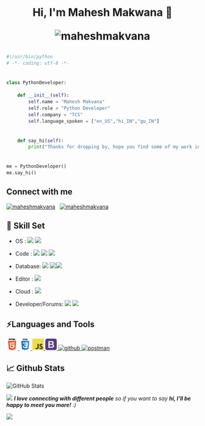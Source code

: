 <h1 align='center'>Hi, I'm Mahesh Makwana 👋 <p align="center"> <img src="https://komarev.com/ghpvc/?username=maheshmakvana&label=Profile%20views&color=0e75b6&style=flat" alt="maheshmakvana" /> </p></h1>

<!-- <p align="center"><img align="center" alt="gif" src="https://github.com/maheshmakvana/maheshmakvana/blob/Master/gif.gif" width="500" height="320"></p> -->

```python
#!/usr/bin/python
# -*- coding: utf-8 -*-


class PythonDeveloper:

    def __init__(self):
        self.name = "Mahesh Makvana"
        self.role = "Python Developer"
        self.company = "TCS"
        self.language_spoken = ["en_US","hi_IN","gu_IN"]
        

    def say_hi(self):
        print("Thanks for dropping by, hope you find some of my work interesting.")


me = PythonDeveloper()
me.say_hi()
```






<!-- <p align="center"> <a href="https://github.com/ryo-ma/github-profile-trophy"><img src="https://github-profile-trophy.vercel.app/?username=maheshmakvana" alt="maheshmakvana" /></a> </p> -->

<!-- Here's a list of thing about me-

- 👨‍💻 A passionate back end developer from Iɴᴅɪᴀ :india: .  
- 🔭 Currently working on **Python** .  
- 🌱 I’m constant learner.
- 🎮 love video games 
- 📫 Reach me at maheshmakwana527@gmail.com
- 💬 Ask me about anything, I will be glad to help. -->






## Connect with me

<p align='left'>
<a href="https://www.linkedin.com/in/mahesh-makwana/">
<img height="30" src="https://img.shields.io/badge/linkedin-%230077B5.svg?style=for-the-badge&logo=linkedin&logoColor=white" alt="maheshmakvana"></a>&nbsp;&nbsp;

<a href="mailto:maheshmakwana527@gmail.com">
<img height="30" src="https://img.shields.io/badge/Gmail-D14836?style=for-the-badge&logo=gmail&logoColor=white" alt="maheshmakvana"></a>&nbsp;&nbsp;

</p>


## 🔧 Skill Set

- OS :     <img src="https://img.shields.io/badge/MacOS-000000?style=for-the-badge&logo=apple&logoColor=white&color=black"> 
     <img src="https://img.shields.io/badge/Linux-FCC624?style=for-the-badge&logo=Linux&logoColor=black"> 


- Code :     <img src="https://img.shields.io/badge/Python-5C0D34?style=for-the-badge&logo=Python&logoColor=white">
<img src="https://img.shields.io/badge/django-%23092E20.svg?style=for-the-badge&logo=django&logoColor=white"> <img src="https://img.shields.io/badge/go-%2300ADD8.svg?style=for-the-badge&logo=go&logoColor=white"> 
<!-- <img src="https://img.shields.io/badge/javascript-F7DF1E?style=for-the-badge&logo=JavaScript&logoColor=black">  -->

- Database: <img src="https://img.shields.io/badge/MySQL-4479A1?style=for-the-badge&logo=MySQL&logoColor=white"> <img src="https://img.shields.io/badge/SQLite-003B57?style=for-the-badge&logo=SQLite&logoColor=white"><img src="https://img.shields.io/badge/redis-%23DD0031.svg?style=for-the-badge&logo=redis&logoColor=white">

- Editor :     <img src="https://img.shields.io/badge/Visual%20Studio%20Code-007ACC?style=for-the-badge&logo=VisualStudioCode&logoColor=white">
<!-- - Shell :     <img src="https://img.shields.io/badge/Z%20Shell-4EAA25?style=for-the-badge&logo=GNUBash&logoColor=white">
    <img src="https://img.shields.io/badge/Bash%20Shell-0AC18E?style=for-the-badge&logo=GNUBash&logoColor=white"> -->
<!-- - Container :     <img src="https://img.shields.io/badge/Docker-2496ED?style=for-the-badge&logo=Docker&logoColor=white"> -->

- Cloud :     <img src="https://img.shields.io/badge/azure-%230072C6.svg?style=for-the-badge&logo=microsoftazure&logoColor=white"> 

- Developer/Forums: <img src="https://img.shields.io/badge/HackerEarth-%232C3454.svg?&style=for-the-badge&logo=HackerEarth&logoColor=Blue"> <img src="https://img.shields.io/badge/LeetCode-000000?style=for-the-badge&logo=LeetCode&logoColor=#d16c06"> 


## ⚡Languages and Tools

<!-- <a href="https://www.python.org/" target="_blank"> -->
<!-- <img height="30" src="https://www.python.org/static/img/python-logo.png" alt="python">
</a> -->
<!-- <a href="https://code.visualstudio.com/" target="_blank">
<img height="30" src="https://raw.githubusercontent.com/github/explore/80688e429a7d4ef2fca1e82350fe8e3517d3494d/topics/visual-studio-code/visual-studio-code.png" alt="visual-studio-code">
</a> -->
<a href="https://developer.mozilla.org/en-US/docs/Web/HTML" target="_blank">
<img height="30" src="https://raw.githubusercontent.com/github/explore/80688e429a7d4ef2fca1e82350fe8e3517d3494d/topics/html/html.png" alt="html5">
</a>
<a href="https://developer.mozilla.org/en-US/docs/Web/CSS" target="_blank">
<img height="30" src="https://raw.githubusercontent.com/github/explore/80688e429a7d4ef2fca1e82350fe8e3517d3494d/topics/css/css.png" alt="css">
</a>
<a href="https://javascript.info/" target="_blank">
<img height="30" src="https://raw.githubusercontent.com/github/explore/80688e429a7d4ef2fca1e82350fe8e3517d3494d/topics/javascript/javascript.png" alt="javascript">
</a>
<a href="https://getbootstrap.com/" target="_blank">
<img height="30" src="https://raw.githubusercontent.com/github/explore/80688e429a7d4ef2fca1e82350fe8e3517d3494d/topics/bootstrap/bootstrap.png" alt="bootstrap">
</a>
<!-- <a href="https://git-scm.com/" target="_blank">
<img height="30" src="https://raw.githubusercontent.com/github/explore/80688e429a7d4ef2fca1e82350fe8e3517d3494d/topics/git/git.png" alt="git">
</a> -->
<a href="https://github.com/" target="_blank">
<img height="30" src="https://github.githubassets.com/images/modules/logos_page/GitHub-Mark.png" alt="github">
</a>
<a href="https://www.postman.com/" target="_blank">
<img height="30" src="https://avatars.githubusercontent.com/u/10251060?s=200&v=4" alt="postman">
</a>


<!-- ## 🌱 Learning
GoLanguage, Data Structure and Algorithms -->

## 📈 Github Stats
![GitHub Stats](https://github-readme-stats.vercel.app/api?username=maheshmakvana&&show_icons=true&theme=nightowl)

<!-- ![𝚐𝚒𝚝𝚑𝚞𝚋 𝚐𝚛𝚊𝚙𝚑](https://activity-graph.herokuapp.com/graph?username=maheshmakvana&theme=react-dark&hide_border=true&area=true) -->

<!--
**maheshmakvana/maheshmakvana** is a ✨ _special_ ✨ repository because its `README.md` (this file) appears on your GitHub profile.

Here are some ideas to get you started:

- 🔭 I’m currently working on ...
 ...
- 👯 I’m looking to collaborate on ...
- 🤔 I’m looking for help with ...
- 💬 Ask me about ...
- 📫 How to reach me: ...
- 😄 Pronouns: ...
- ⚡ Fun fact: ...
-->

<img src="https://media.giphy.com/media/LnQjpWaON8nhr21vNW/giphy.gif" width="60"> <em><b>I love connecting with different people</b> so if you want to say <b>hi, I'll be happy to meet you more!</b> :)</em>

<img src="https://camo.githubusercontent.com/9e342bd35a241b71d3e030508048a7afcd2152475a3def94e59473ea67d68ca8/68747470733a2f2f6c6974746c652e6b796c6572636f6e7761792e636f6d2f696d616765732f676f6c616e672d776861742e676966">
